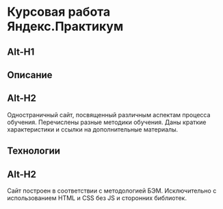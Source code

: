 # Курсовая работа Яндекс.Практикум
Alt-H1
----------------------------------

## Описание
Alt-H2
-----------
Одностраничный сайт, посвященный различным аспектам процесса обучения. Перечислены разные методики обучения. Даны краткие характеристики и ссылки на дополнительные материалы.

## Технологии
Alt-H2
-------------
Сайт построен в соответствии с методологией БЭМ. Исключительно с использованием HTML и CSS без JS и сторонних библиотек.   